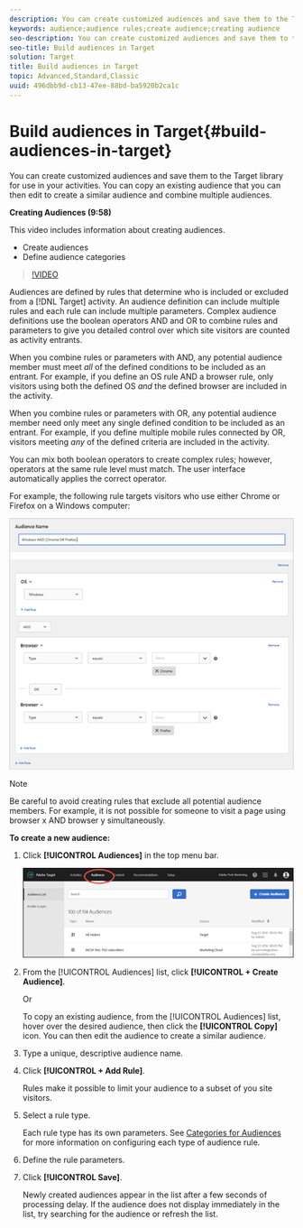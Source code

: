 ```yaml
---
description: You can create customized audiences and save them to the Target library for use in your activities. You can copy an existing audience that you can then edit to create a similar audience and combine multiple audiences.
keywords: audience;audience rules;create audience;creating audience
seo-description: You can create customized audiences and save them to the Target library for use in your activities. You can copy an existing audience that you can then edit to create a similar audience and combine multiple audiences.
seo-title: Build audiences in Target
solution: Target
title: Build audiences in Target
topic: Advanced,Standard,Classic
uuid: 496dbb9d-cb13-47ee-88bd-ba5920b2ca1c
---
```


# Build audiences in Target{#build-audiences-in-target}

You can create customized audiences and save them to the Target library for use in your activities. You can copy an existing audience that you can then edit to create a similar audience and combine multiple audiences.

**Creating Audiences (9:58)**

This video includes information about creating audiences.

* Create audiences 
* Define audience categories

>[!VIDEO](https://www.youtube.com/watch?v=wV9lVTSOxMk)

Audiences are defined by rules that determine who is included or excluded from a [!DNL Target] activity. An audience definition can include multiple rules and each rule can include multiple parameters. Complex audience definitions use the boolean operators AND and OR to combine rules and parameters to give you detailed control over which site visitors are counted as activity entrants.

When you combine rules or parameters with AND, any potential audience member must meet *all* of the defined conditions to be included as an entrant. For example, if you define an OS rule AND a browser rule, only visitors using both the defined OS *and* the defined browser are included in the activity.

When you combine rules or parameters with OR, any potential audience member need only meet any single defined condition to be included as an entrant. For example, if you define multiple mobile rules connected by OR, visitors meeting *any* of the defined criteria are included in the activity.

You can mix both boolean operators to create complex rules; however, operators at the same rule level must match. The user interface automatically applies the correct operator.

For example, the following rule targets visitors who use either Chrome or Firefox on a Windows computer:

![](assets/audience_create.png)

>[!NOTE]
>
>Be careful to avoid creating rules that exclude all potential audience members. For example, it is not possible for someone to visit a page using browser x AND browser y simultaneously.

**To create a new audience:** 

1. Click **[!UICONTROL Audiences]** in the top menu bar.

   ![](assets/audiences_list.png)

1. From the [!UICONTROL Audiences] list, click **[!UICONTROL + Create Audience]**.

   Or

   To copy an existing audience, from the [!UICONTROL Audiences] list, hover over the desired audience, then click the **[!UICONTROL Copy]** icon. You can then edit the audience to create a similar audience. 

1. Type a unique, descriptive audience name.
1. Click **[!UICONTROL + Add Rule]**.

   Rules make it possible to limit your audience to a subset of you site visitors. 
1. Select a rule type.

   Each rule type has its own parameters. See [Categories for Audiences](../../c-target/c-audiences/c-target-rules/target-rules.md#concept_E3A77E42F1644503A829B5107B20880D) for more information on configuring each type of audience rule. 
1. Define the rule parameters.
1. Click **[!UICONTROL Save]**.

   Newly created audiences appear in the list after a few seconds of processing delay. If the audience does not display immediately in the list, try searching for the audience or refresh the list. 
